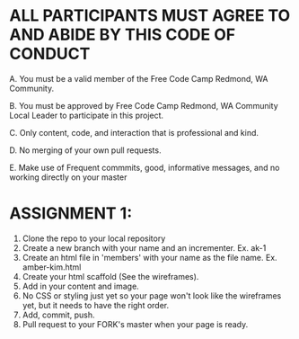 # ALL PARTICIPANTS MUST AGREE TO AND ABIDE BY THIS CODE OF CONDUCT

A. You must be a valid member of the Free Code Camp Redmond, WA Community.

B. You must be approved by Free Code Camp Redmond, WA Community Local Leader to participate in this project.

C. Only content, code, and interaction that is professional and kind.

D. No merging of your own pull requests.

E. Make use of Frequent commmits, good, informative messages, and no working directly on your master


# ASSIGNMENT 1:
1. Clone the repo to your local repository
2. Create a new branch with your name and an incrementer. Ex. ak-1
3. Create an html file in 'members' with your name as the file name. Ex. amber-kim.html
4. Create your html scaffold (See the wireframes).
5. Add in your content and image.
6. No CSS or styling just yet so your page won't look like the wireframes yet, but it needs to have the right order.
7. Add, commit, push.
8. Pull request to your FORK's master when your page is ready.